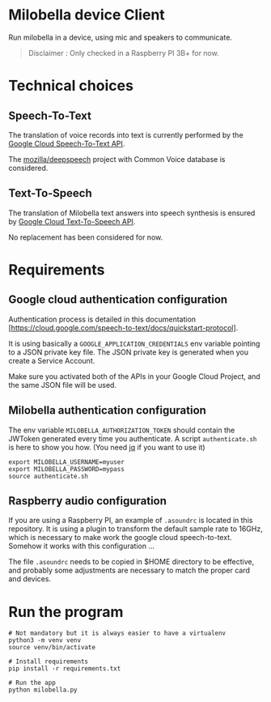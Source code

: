 # Milobella device Client

Run milobella in a device, using mic and speakers to communicate.

> Disclaimer : Only checked in a Raspberry PI 3B+ for now.

# Technical choices
## Speech-To-Text
The translation of voice records into text is currently performed by the [Google Cloud Speech-To-Text API](https://cloud.google.com/speech-to-text).

The [mozilla/deepspeech](https://github.com/mozilla/DeepSpeech) project with Common Voice database is considered.

## Text-To-Speech
The translation of Milobella text answers into speech synthesis is ensured by [Google Cloud Text-To-Speech API](https://cloud.google.com/text-to-speech).

No replacement has been considered for now.

# Requirements
## Google cloud authentication configuration
Authentication process is detailed in this documentation [https://cloud.google.com/speech-to-text/docs/quickstart-protocol].

It is using basically a ``GOOGLE_APPLICATION_CREDENTIALS`` env variable pointing to a JSON private key file.
The JSON private key is generated when you create a Service Account.

Make sure you activated both of the APIs in your Google Cloud Project, and the same JSON file will be used.

## Milobella authentication configuration
The env variable ``MILOBELLA_AUTHORIZATION_TOKEN`` should contain the JWToken generated every time you authenticate.
A script ``authenticate.sh`` is here to show you how. (You need [jq](https://stedolan.github.io/jq/download/) if you want to use it)
```
export MILOBELLA_USERNAME=myuser
export MILOBELLA_PASSWORD=mypass
source authenticate.sh
```

## Raspberry audio configuration
If you are using a Raspberry PI, an example of ``.asoundrc`` is located in this repository. It is using a plugin to
transform the default sample rate to 16GHz, which is necessary to make work the google cloud speech-to-text. Somehow it works with this configuration ...

The file ``.asoundrc`` needs to be copied in $HOME directory to be effective, and probably some adjustments are necessary to match the proper card and devices.

# Run the program
```
# Not mandatory but it is always easier to have a virtualenv
python3 -m venv venv
source venv/bin/activate

# Install requirements
pip install -r requirements.txt

# Run the app
python milobella.py
```
